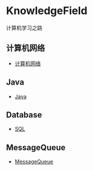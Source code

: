 # KnowledgeField
计算机学习之路

## 计算机网络

- [计算机网络](docs/计算机网络/计算机网络.md)

## Java

- [Java](docs/Java/Java.md)

## Database

- [SQL](docs/Database/SQL.md)

## MessageQueue

- [MessageQueue](docs/MessageQueue/消息队列.md)